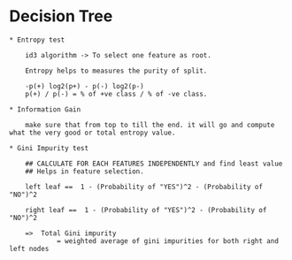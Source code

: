 # Decision Tree

    * Entropy test 

        id3 algorithm -> To select one feature as root.

        Entropy helps to measures the purity of split.

        -p(+) log2(p+) - p(-) log2(p-)
        p(+) / p(-) = % of +ve class / % of -ve class.
        
    * Information Gain 

        make sure that from top to till the end. it will go and compute what the very good or total entropy value.

    * Gini Impurity test

        ## CALCULATE FOR EACH FEATURES INDEPENDENTLY and find least value
        ## Helps in feature selection.

        left leaf ==  1 - (Probability of "YES")^2 - (Probability of "NO")^2

        right leaf ==  1 - (Probability of "YES")^2 - (Probability of "NO")^2

        =>  Total Gini impurity
                = weighted average of gini impurities for both right and left nodes
        
